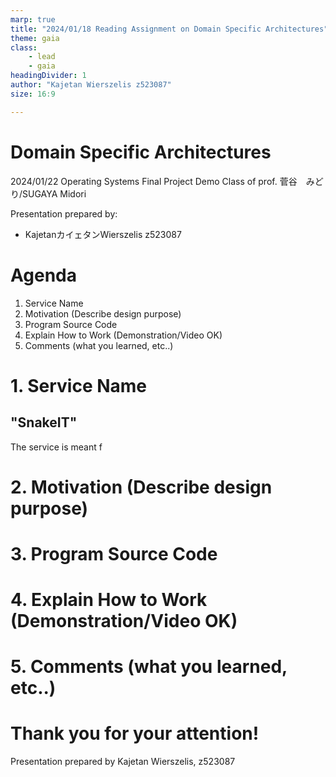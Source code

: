 ```yaml
---
marp: true
title: "2024/01/18 Reading Assignment on Domain Specific Architectures"
theme: gaia
class:
    - lead
    - gaia
headingDivider: 1
author: "Kajetan Wierszelis z523087"
size: 16:9

---
```


# Domain Specific Architectures

2024/01/22 Operating Systems Final Project Demo
Class of prof. 菅谷　みどり/SUGAYA Midori

Presentation prepared by:
- KajetanカイェタンWierszelis z523087

# Agenda
1. Service Name
2. Motivation (Describe design purpose)
3. Program Source Code 
4. Explain How to Work (Demonstration/Video OK)
5. Comments (what you learned, etc..)

# 1. Service Name
## "SnakeIT"
The service is meant f

# 2. Motivation (Describe design purpose)
# 3. Program Source Code 
# 4. Explain How to Work (Demonstration/Video OK)
# 5. Comments (what you learned, etc..)



# Thank you for your attention!
Presentation prepared by Kajetan Wierszelis, z523087

